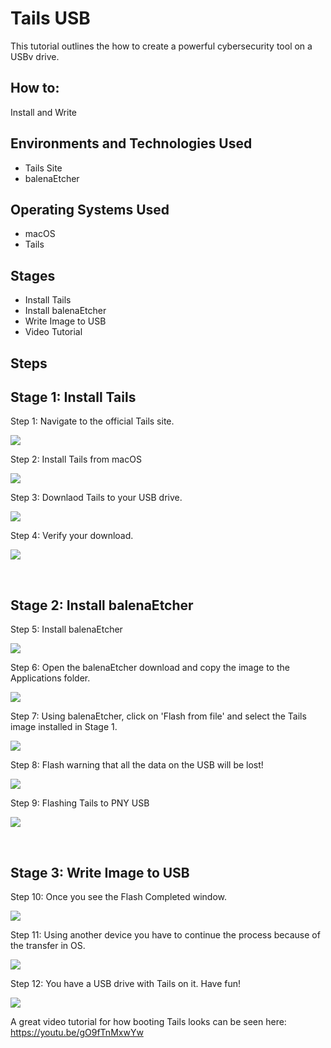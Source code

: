 
<h1>Tails USB</h1>
This tutorial outlines the how to create a powerful cybersecurity tool on a USBv drive.<br />


<h2>How to:</h2>
Install and Write


<h2>Environments and Technologies Used</h2>

- Tails Site
- balenaEtcher

<h2>Operating Systems Used </h2>

- macOS
- Tails

<h2>Stages</h2>

- Install Tails
- Install balenaEtcher
- Write Image to USB
- Video Tutorial
 
 
 
<h2>Steps</h2>


<p>
<h2>Stage 1: Install Tails</h2>

Step 1: Navigate to the official Tails site. 

![](media/01.%20Tails%20on%20Mac.png)

Step 2: Install Tails from macOS

![](media/02.%20Tails%20USB.png)

Step 3: Downlaod Tails to your USB drive.

![](media/03.%20Verify%20Download.png)

Step 4: Verify your download.

![](media/04.%20Verification%20Successful.png)



</p>
<br />


<p>
<h2>Stage 2: Install balenaEtcher</h2>

Step 5: Install balenaEtcher

![](media/05.%20Install%20balenaEtcher.png)


Step 6: Open the balenaEtcher download and copy the image to the Applications folder.

![](media/06.%20Open%20balenaEtcher.png)

Step 7: Using balenaEtcher, click on 'Flash from file' and select the Tails image installed in Stage 1.

![](media/07.%20Write%20Image.png)

Step 8: Flash warning that all the data on the USB will be lost! 

![](media/08.%20Click%20Flash.png)

Step 9: Flashing Tails to PNY USB

![](media/09.%20Flashing%20PNY.png)

</p>
<br />

<p>
<h2>Stage 3: Write Image to USB</h2>

Step 10: Once you see the Flash Completed window.

![](media/10.%20Flash%20Completed.png)

Step 11: Using another device you have to continue the process because of the transfer in OS. 

![](media/11.%20Another%20Device.png)

Step 12: You have a USB drive with Tails on it. Have fun!

![](media/12.%20Project%20Complete.png)


A great video tutorial for how booting Tails looks can be seen here: https://youtu.be/gO9fTnMxwYw
